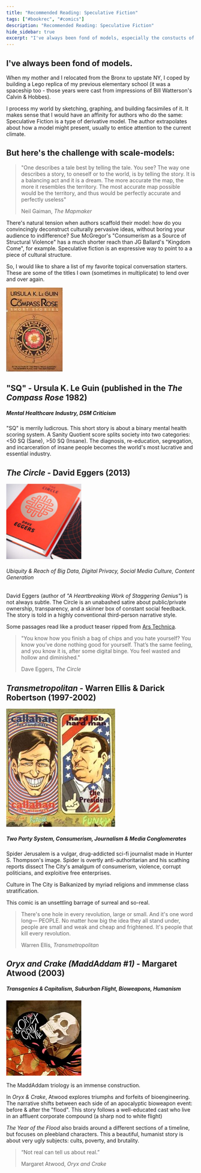 ```yaml
---
title: "Recommended Reading: Speculative Fiction"
tags: ["#bookrec", "#comics"]
description: "Recommended Reading: Speculative Fiction"
hide_sidebar: true
excerpt: "I've always been fond of models, especially the constucts of speculative fiction authors. "
--- 
```


## I've always been fond of models. 

When my mother and I relocated from the Bronx to upstate NY, I coped by building a Lego replica of my previous elementary school (it was a spaceship too - those years were cast from impressions of Bill Watterson's Calvin & Hobbes). 

I process my world by sketching, graphing, and building facsimiles of it. It makes sense that I would have an affinity for authors who do the same: Speculative Fiction is a type of derivative model. The author extrapolates about how a model might present, usually to entice attention to the current climate.

## But here's the challenge with scale-models: 

<blockquote>
<p>"One describes a tale best by telling the tale. You see? The way one describes a story, to
oneself or to the world, is by telling the story. It is a balancing act and it is a dream. The
more accurate the map, the more it resembles the territory. The most accurate map possible
would be the territory, and thus would be perfectly accurate and perfectly useless"</p>
<footer>Neil Gaiman, <cite title="The Mapmaker">The Mapmaker</cite></footer>
</blockquote>

There's natural tension when authors scaffold their model: how do you convincingly deconstruct culturally pervasive ideas, without boring your audience to indifference? Sue McGregor's "Consumerism as a Source of Structural Violence" has a much shorter reach than JG Ballard's "Kingdom Come", for example. Speculative fiction is an expressive way to point to a a piece of cultural structure. 

So, I would like to share a list of my favorite topical conversation starters. These are some of the titles I own (sometimes in multiplicate) to lend over and over again.

<img src="/assets/covers/the-compass-rose-ursula-k-leguin.jpg" class="col-md-3 pull-right img-rounded"/>

## "SQ" - Ursula K. Le Guin (published in the _The Compass Rose_ 1982)

##### _Mental Healthcare Industry, DSM Criticism_

"SQ" is merrily ludicrous. This short story is about a binary mental health scoring system. A Sanity Quotient score splits society into two categories: <50 SQ (Sane), >50 SQ (Insane). The diagnosis, re-education, segregation, and incarceration of insane people becomes the world's most lucrative and essential industry. 


## _The Circle_ - David Eggers (2013)

<img src="/assets/covers/the-circle-david-eggers.jpeg" class="col-md-3 pull-left img-rounded" />

###### _Ubiquity & Reach of Big Data, Digital Privacy, Social Media Culture, Content Generation_

David Eggers (author of _"A Heartbreaking Work of Staggering Genius"_) is not always subtle. The Circle is an unabashed satire about public/private ownership, transparency, and a skinner box of constant social feedback. The story is told in a highly conventional third-person narrative style. 

Some passages read like a product teaser ripped from [Ars Technica](http://arstechnica.com/). 

<blockquote>
<p>"You know how you finish a bag of chips and you hate yourself? You know you’ve done nothing good for yourself. That’s the same feeling, and you know it is, after some digital binge. You feel wasted and hollow and diminished."
</p> 
<footer> Dave Eggers, <cite title="The Circle">The Circle</cite></footer>
</blockquote>

## _Transmetropolitan_ - Warren Ellis & Darick Robertson (1997-2002)

<img src="/assets/comics/transmetropolitan-election.jpg" class="col-md-3 pull-right"/>

##### Two Party System, Consumerism, Journalism & Media Conglomerates

Spider Jerusalem is a vulgar, drug-addicted sci-fi journalist made in Hunter S. Thompson's image. Spider is overtly anti-authoritarian and his scathing reports dissect The City's amalgum of consumerism, violence, corrupt politicians, and exploitive free enterprises. 

Culture in The City is Balkanized by myriad religions and immmense class stratification. 

This comic is an unsettling barrage of surreal and so-real.

<blockquote>
<p>There's one hole in every revolution, large or small. And it's one word long— PEOPLE. No matter how big the idea they all stand under, people are small and weak and cheap and frightened. It's people that kill every revolution.
</p>
<footer> Warren Ellis, <cite title="Transmetropolitan">Transmetropolitan</cite></footer>
</blockquote>

## _Oryx and Crake (MaddAddam #1)_ - Margaret Atwood (2003)

##### Transgenics & Capitalism, Suburban Flight, Bioweapons, Humanism

<img src="/assets/covers/oryx-and-crake-margaret-atwood.jpg" class="col-md-3 pull-left" />

The MaddAddam triology is an immense construction. 

In _Oryx & Crake_, Atwood explores triumphs and forfeits of bioengineering. The narrative shifts between each side of an apocalyptic bioweapon event: before & after the "flood". This story follows a well-educated cast who live in an affluent corporate compound (a sharp nod to white flight)

_The Year of the Flood_ also braids  around a different sections of a timeline, but focuses on pleebland characters. This a beautiful, humanist story is about very ugly subjects: cults, poverty, and brutality.

<blockquote>
<p>“Not real can tell us about real.” 
</p>
<footer>Margaret Atwood, <cite title="Oryx and Crake">Oryx and Crake</cite></footer>
</blockquote>